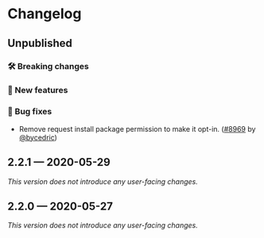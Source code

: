 # Changelog

## Unpublished

### 🛠 Breaking changes

### 🎉 New features

### 🐛 Bug fixes

- Remove request install package permission to make it opt-in. ([#8969](https://github.com/expo/expo/pull/8969) by [@bycedric](https://github.com/bycedric))

## 2.2.1 — 2020-05-29

*This version does not introduce any user-facing changes.*

## 2.2.0 — 2020-05-27

*This version does not introduce any user-facing changes.*
